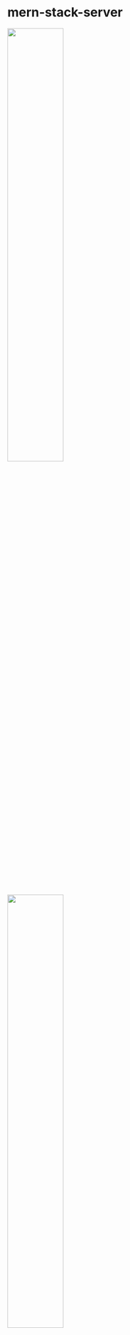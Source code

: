 # mern-stack-server

<a href="#"><img width="50%" height="auto" src="https://upload.wikimedia.org/wikipedia/commons/d/db/Npm-logo.svg" height="200px"/></a>
<a href="#"><img width="50%" height="auto" src="https://upload.wikimedia.org/wikipedia/commons/thumb/d/d9/Node.js_logo.svg/590px-Node.js_logo.svg.png" height="200px"/></a>
<br/>  

1-) npm install
<br/>  
2-) npm run dev


```sh
npm i 'a lot of things(will update later)'
```

